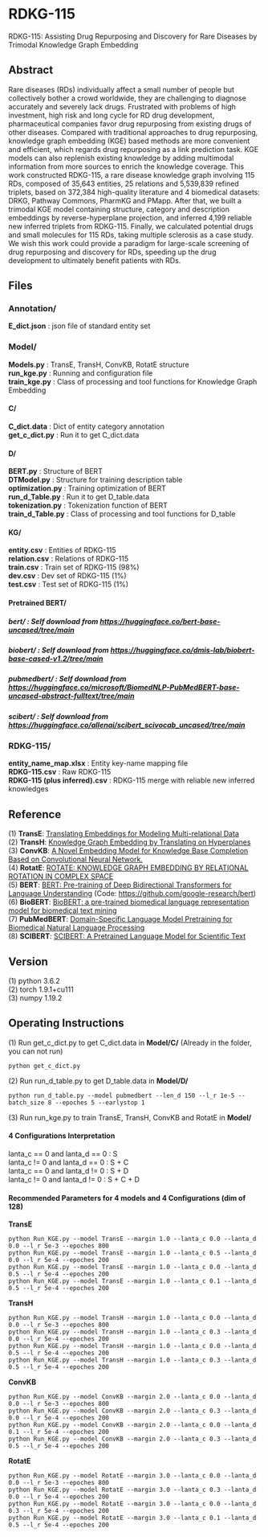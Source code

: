 # RDKG-115
RDKG-115: Assisting Drug Repurposing and Discovery for Rare Diseases by Trimodal Knowledge Graph Embedding   

## Abstract
Rare diseases (RDs) individually affect a small number of people but collectively bother a crowd worldwide, they are challenging to diagnose accurately and severely lack drugs. Frustrated with problems of high investment, high risk and long cycle for RD drug development, pharmaceutical companies favor drug repurposing from existing drugs of other diseases. Compared with traditional approaches to drug repurposing, knowledge graph embedding (KGE) based methods are more convenient and efficient, which regards drug repurposing as a link prediction task. KGE models can also replenish existing knowledge by adding multimodal information from more sources to enrich the knowledge coverage. This work constructed RDKG-115, a rare disease knowledge graph involving 115 RDs, composed of 35,643 entities, 25 relations and 5,539,839 refined triplets, based on 372,384 high-quality literature and 4 biomedical datasets: DRKG, Pathway Commons, PharmKG and PMapp. After that, we built a trimodal KGE model containing structure, category and description embeddings by reverse-hyperplane projection, and inferred 4,199 reliable new inferred triplets from RDKG-115. Finally, we calculated potential drugs and small molecules for 115 RDs, taking multiple sclerosis as a case study. We wish this work could provide a paradigm for large-scale screening of drug repurposing and discovery for RDs, speeding up the drug development to ultimately benefit patients with RDs.  

## Files
### Annotation/
**E_dict.json** : json file of standard entity set  

### Model/  
**Models.py** : TransE, TransH, ConvKB, RotatE structure    
**run_kge.py** : Running and configuration file         
**train_kge.py** : Class of processing and tool functions for Knowledge Graph Embedding   
#### C/
**C_dict.data** : Dict of entity category annotation  
**get_c_dict.py** : Run it to get C_dict.data  
#### D/
**BERT.py** : Structure of BERT  
**DTModel.py** : Structure for training description table    
**optimization.py** : Training optimization of BERT     
**run_d_Table.py** : Run it to get D_table.data  
**tokenization.py** : Tokenization function of BERT   
**train_d_Table.py** : Class of processing and tool functions for D_table   
#### KG/
**entity.csv** : Entities of RDKG-115  
**relation.csv** : Relations of RDKG-115  
**train.csv** : Train set of RDKG-115 (98%)    
**dev.csv** : Dev set of RDKG-115 (1%)  
**test.csv** : Test set of RDKG-115 (1%)  
#### Pretrained BERT/ 
##### bert/ : Self download from https://huggingface.co/bert-base-uncased/tree/main  
##### biobert/ : Self download from https://huggingface.co/dmis-lab/biobert-base-cased-v1.2/tree/main  
##### pubmedbert/ : Self download from https://huggingface.co/microsoft/BiomedNLP-PubMedBERT-base-uncased-abstract-fulltext/tree/main  
##### scibert/ : Self download from https://huggingface.co/allenai/scibert_scivocab_uncased/tree/main  

### RDKG-115/
**entity_name_map.xlsx** : Entity key-name mapping file  
**RDKG-115.csv** : Raw RDKG-115   
**RDKG-115 (plus inferred).csv** : RDKG-115 merge with reliable new inferred knowledges  

## Reference
(1) **TransE**: [Translating Embeddings for Modeling Multi-relational Data](https://www.cs.sjtu.edu.cn/~li-fang/deeplearning-for-modeling-multi-relational-data.pdf)   
(2) **TransH**: [Knowledge Graph Embedding by Translating on Hyperplanes](http://citeseerx.ist.psu.edu/viewdoc/download?doi=10.1.1.486.2800&rep=rep1&type=pdf)  
(3) **ConvKB**: [A Novel Embedding Model for Knowledge Base Completion Based on Convolutional Neural Network.](https://arxiv.org/abs/1712.02121.pdf)  
(4) **RotatE**: [ROTATE: KNOWLEDGE GRAPH EMBEDDING BY RELATIONAL ROTATION IN COMPLEX SPACE](https://arxiv.org/pdf/1902.10197.pdf)   
(5) **BERT**: [BERT: Pre-training of Deep Bidirectional Transformers for Language Understanding](https://arxiv.org/pdf/1810.04805.pdf) (Code: https://github.com/google-research/bert)    
(6) **BioBERT**: [BioBERT: a pre-trained biomedical language representation model for biomedical text mining](https://arxiv.org/pdf/1901.08746.pdf)  
(7) **PubMedBERT**: [Domain-Specific Language Model Pretraining for Biomedical Natural Language Processing](https://arxiv.org/pdf/2007.15779.pdf)  
(8) **SCIBERT**: [SCIBERT: A Pretrained Language Model for Scientific Text](https://arxiv.org/abs/1903.10676.pdf)  

## Version
(1) python 3.6.2  
(2) torch 1.9.1+cu111  
(3) numpy 1.19.2

## Operating Instructions
(1) Run get_c_dict.py to get C_dict.data in **Model/C/** (Already in the folder, you can not run)    
```
python get_c_dict.py   
```

(2) Run run_d_table.py to get D_table.data in **Model/D/**     
```
python run_d_table.py --model pubmedbert --len_d 150 --l_r 1e-5 --batch_size 8 --epoches 5 --earlystop 1   
```

(3) Run run_kge.py to train TransE, TransH, ConvKB and RotatE in **Model/**
#### 4 Configurations Interpretation   
lanta_c == 0 and lanta_d == 0 : S  
lanta_c != 0 and lanta_d == 0 : S + C  
lanta_c == 0 and lanta_d != 0 : S + D  
lanta_c != 0 and lanta_d != 0 : S + C + D  

#### Recommended Parameters for 4 models and 4 Configurations (dim of 128)   
**TransE**
```
python Run_KGE.py --model TransE --margin 1.0 --lanta_c 0.0 --lanta_d 0.0 --l_r 5e-3 --epoches 800
python Run_KGE.py --model TransE --margin 1.0 --lanta_c 0.5 --lanta_d 0.0 --l_r 5e-4 --epoches 200
python Run_KGE.py --model TransE --margin 1.0 --lanta_c 0.0 --lanta_d 0.5 --l_r 5e-4 --epoches 200
python Run_KGE.py --model TransE --margin 1.0 --lanta_c 0.1 --lanta_d 0.5 --l_r 5e-4 --epoches 200
```
**TransH**
```
python Run_KGE.py --model TransH --margin 1.0 --lanta_c 0.0 --lanta_d 0.0 --l_r 5e-3 --epoches 800
python Run_KGE.py --model TransH --margin 1.0 --lanta_c 0.3 --lanta_d 0.0 --l_r 5e-4 --epoches 200
python Run_KGE.py --model TransH --margin 1.0 --lanta_c 0.0 --lanta_d 0.5 --l_r 5e-4 --epoches 200
python Run_KGE.py --model TransH --margin 1.0 --lanta_c 0.3 --lanta_d 0.5 --l_r 5e-4 --epoches 200
```
**ConvKB**
```
python Run_KGE.py --model ConvKB --margin 2.0 --lanta_c 0.0 --lanta_d 0.0 --l_r 5e-3 --epoches 800
python Run_KGE.py --model ConvKB --margin 2.0 --lanta_c 0.3 --lanta_d 0.0 --l_r 5e-4 --epoches 200
python Run_KGE.py --model ConvKB --margin 2.0 --lanta_c 0.0 --lanta_d 0.1 --l_r 5e-4 --epoches 200
python Run_KGE.py --model ConvKB --margin 2.0 --lanta_c 0.3 --lanta_d 0.5 --l_r 5e-4 --epoches 200
```
**RotatE**
```
python Run_KGE.py --model RotatE --margin 3.0 --lanta_c 0.0 --lanta_d 0.0 --l_r 5e-3 --epoches 800
python Run_KGE.py --model RotatE --margin 3.0 --lanta_c 0.3 --lanta_d 0.0 --l_r 5e-4 --epoches 200
python Run_KGE.py --model RotatE --margin 3.0 --lanta_c 0.0 --lanta_d 0.3 --l_r 5e-4 --epoches 200
python Run_KGE.py --model RotatE --margin 3.0 --lanta_c 0.1 --lanta_d 0.5 --l_r 5e-4 --epoches 200
```
